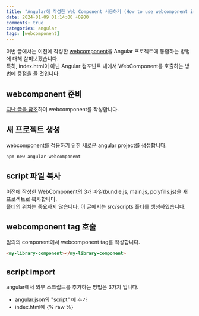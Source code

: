 ```yaml
---
title: "Angular에 작성한 Web Component 사용하기 (How to use webcomponent in Angular)"
date: 2024-01-09 01:14:00 +0900
comments: true
categories: angular
tags: [webcomponent]
---
```


이번 글에서는 이전에 작성한 [webcomponent](https://ksrae.github.io/angular/webcomponent/)을 Angular 프로젝트에 통합하는 방법에 대해 살펴보겠습니다. <br/>
특히, index.html이 아닌 Angular 컴포넌트 내에서 WebComponent를 호출하는 방법에 중점을 둘 것입니다.

## webcomponent 준비
[지난 글을 참조](https://ksrae.github.io/angular/webcomponent/)하여 webcomponent를 작성합니다.

## 새 프로젝트 생성
webcomponent를 적용하기 위한 새로운 angular project를 생성합니다.

```
npm new angular-webcomponent
```


## script 파일 복사
이전에 작성한 WebComponent의 3개 파일(bundle.js, main.js, polyfills.js)을 새 프로젝트로 복사합니다. <br/>
폴더의 위치는 중요하지 않습니다. 이 글에서는 src/scripts 폴더를 생성하였습니다.


## webcomponent tag 호출
임의의 component에서 webcomponent tag를 작성합니다.

```html
<my-library-component></my-library-component>

```


## script import

angular에서 외부 스크립트를 추가하는 방법은 3가지 입니다.
- angular.json의 "script" 에 추가
- index.html에 {% raw %}<script>{% endraw %} 로 추가
- component의 import 에 추가


### angular.json에 추가 (실패)
script 파일은 다음과 같이 angular.json의 script에 추가할 수 있습니다.

```json
...
"scripts": [
  "./src/scripts/bundle.js"
]
```

이를 실행하면 다음의 경고가 나타나며 적용되지 않습니다.
```
Failed to resolve dependency: ./main.js, present in 'optimizeDeps.include'
Failed to resolve dependency: ./polyfills.js, present in 'optimizeDeps.include'
```

외부에서 접속 가능하도록 assets 폴더에 넣어도 마찬가지 현상이 발생하며, 
만일 main.js와 polyfills.js를 추가하면 중복된 함수 에러가 발생하므로 이 역시 불가능 합니다.


### index.html에 추가 (성공)
index.html에 {% raw %}<script>{% endraw %} 태그를 사용하여 스크립트 파일을 추가할 수 있습니다. <br/> 이 때 스크립트 경로는 일반적으로 assets 폴더 내에 위치하면 편리합니다.

```html
...
<script src="./assets/scripts/bundle.js"></script>
```

단, 이 방법은 script가 모든 페이지에 로드되므로 최적화에 좋지 않습니다. 작은 프로젝트나 자주 사용되는 경우에만 추천됩니다.


### component에 import 하기 (성공, 추천)
component에서 다음과 같이 js를 형태 그대로 import 할 수 있습니다.

```ts
import "./src/scripts/bundle.js";
```

이 방법은 필요한 컴포넌트에서만 스크립트를 로드하는 것이 최적화에 좋습니다. <br/>
특히 큰 프로젝트에서는 여러 컴포넌트에서 사용되는 경우에만 이 방법을 사용하세요.


## CUSTOM_ELEMENTS_SCHEMA 설정

위와 같이 정의한 뒤 프로젝트를 실행해도 webcomponent가 로드되지 않는데 이는 webcomponent는 angular 프로젝트 내에서 작성된 component가 아니기 때문입니다.<br/>
따라서 외부 component를 허용하도록 Schmema를 설정해주어야 합니다.<br/>
사용 가능한 schema는 두 가지가 있는데 사용자 지정 요소를 허용하는 ```CUSTOM_ELEMENMTS_SCHEMA``` 와 알 수 없는 요소나 속성을 사용할 때 관련 에러를 무시하도록 허용하는 ```NO_ERRORS_SCHEMA``` 가 있습니다.<br/>
상황에 따라 선택할 수 있으나 NO_ERROES_SCHMEA의 경우 관련 에러를 모두 무시하므로 필요한 에러 메시지를 받을 수 없는 상황이 있을 수 있어 사용 전에 잘 검토해야 합니다.


```ts
import { CUSTOM_ELEMENTS_SCHEMA, Component } from '@angular/core';

@Component({
  ...
  schema: [CUSTOM_ELEMENTS_SCHEMA]
})
...
```

이제 실행하면 원하는 결과대로 webcomponent를 성공적으로 호출하는 것을 확인할 수 있습니다.


component의 소스 코드는 다음과 같습니다.
```ts
import { CUSTOM_ELEMENTS_SCHEMA, Component } from '@angular/core';
import "../scripts/bundle.js";

@Component({
  selector: 'app-root',
  standalone: true,
  imports: [],
  template: `<my-library-component></my-library-component>`,
  styleUrl: './app.component.scss',
  schemas: [CUSTOM_ELEMENTS_SCHEMA]
})
export class AppComponent {
  title = 'webcomponent-angular';
}

```


## 참고 사이트
[Using Web Components in an Angular application: Joyful & Fun](https://developer.vonage.com/en/blog/using-web-components-in-an-angular-application-joyful-fun)